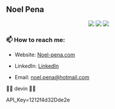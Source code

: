 ## Noel Pena

<p align="center">
  <img src="https://img.shields.io/badge/coding%since%20-mar.%202023-important" />
  <img src="https://img.shields.io/badge/vulnerabilities-high-critical" />
  <img src="https://img.shields.io/badge/code%20quality-A%20for%20effort-success" />
</p>

### 📫 How to reach me:

- Website: [Noel-pena.com](https://noel-pena.com/)

- LinkedIn: [LinkedIn](https://www.linkedin.com/in/noel-pena-1138aa167/)

- Email: [noel.pena@hotmail.com](mailto:noel.pena@hotmail.com)

👍🏽 devin 👍🏽

API_Key=1212f4d32Dde2e
